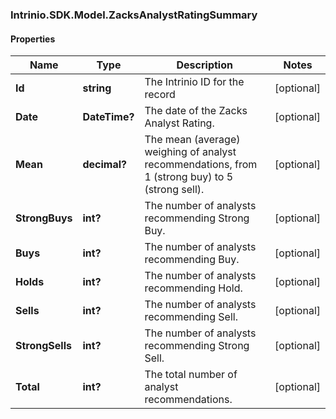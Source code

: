 ### Intrinio.SDK.Model.ZacksAnalystRatingSummary
#### Properties

Name | Type | Description | Notes
------------ | ------------- | ------------- | -------------
**Id** | **string** | The Intrinio ID for the record | [optional] 
**Date** | **DateTime?** | The date of the Zacks Analyst Rating. | [optional] 
**Mean** | **decimal?** | The mean (average) weighing of analyst recommendations, from 1 (strong buy) to 5 (strong sell). | [optional] 
**StrongBuys** | **int?** | The number of analysts recommending Strong Buy. | [optional] 
**Buys** | **int?** | The number of analysts recommending Buy. | [optional] 
**Holds** | **int?** | The number of analysts recommending Hold. | [optional] 
**Sells** | **int?** | The number of analysts recommending Sell. | [optional] 
**StrongSells** | **int?** | The number of analysts recommending Strong Sell. | [optional] 
**Total** | **int?** | The total number of analyst recommendations. | [optional] 

